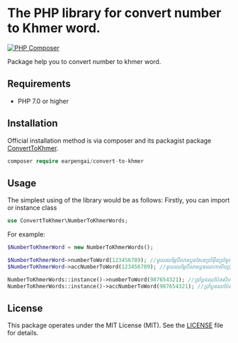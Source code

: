 # The PHP library for convert number to Khmer word.
[![PHP Composer](https://github.com/Earpengai/ConvertToKhmer/actions/workflows/php.yml/badge.svg)](https://github.com/Earpengai/ConvertToKhmer/actions/workflows/php.yml)

Package help you to convert number to khmer word.

## Requirements

- PHP 7.0 or higher

## Installation
Official installation method is via composer and its packagist package [ConvertToKhmer](https://packagist.org/packages/earpengai/convert-to-khmer).
```php
composer require earpengai/convert-to-khmer
```

## Usage
The simplest using of the library would be as follows:
Firstly, you can import or instance class
```php
use ConvertToKhmer\NumberToKhmerWords;
```
For example:

```php
$NumberToKhmerWord = new NumberToKhmerWords();

$NumberToKhmerWord->numberToWord(123456789); //មួយរយម្ភៃបីលានបួនសែនប្រាំម៉ឺនប្រាំមួយពាន់ប្រាំពីររយប៉ែតសិបប្រាំបួន
$NumberToKhmerWord->accNumberToWord(123456789); //មួយរយម្ភៃបីលានបួនរយហាសិបប្រាំមួយពាន់ប្រាំពីររយប៉ែតសិបប្រាំបួន
```

```php
NumberToKhmerWords::instance()->numberToWord(987654321); //ប្រាំបួនរយប៉ែតសិបប្រាំពីរលានប្រាំមួយសែនប្រាំម៉ឺនបួនពាន់បីរយម្ភៃមួយ
NumberToKhmerWords::instance()->accNumberToWord(987654321); //ប្រាំបួនរយប៉ែតសិបប្រាំពីរលានប្រាំមួយរយហាសិបបួនពាន់បីរយម្ភៃមួយ
```
## License

This package operates under the MIT License (MIT). See the [LICENSE](https://github.com/Earpengai/ConvertToKhmer/edit/master/LICENSE.txt) file for details.




